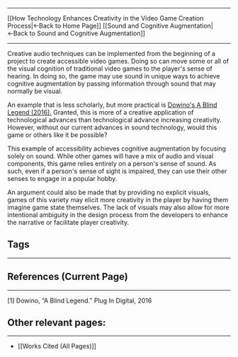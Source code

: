 ___
[[How Technology Enhances Creativity in the Video Game Creation Process|←Back to Home Page]]
[[Sound and Cognitive Augmentation|←Back to Sound and Cognitive Augmentation]]
____

Creative audio techniques can be implemented from the beginning of a project to create accessible video games. Doing so can move some or all of the visual cognition of traditional video games to the player's sense of hearing. In doing so, the game may use sound in unique ways to achieve cognitive augmentation by passing information through sound that may normally be visual. 

An example that is less scholarly, but more practical is [Dowino's A Blind Legend (2016).](https://store.steampowered.com/app/437530/A_Blind_Legend/) Granted, this is more of a creative application of technological advances than technological advance increasing creativity. However, without our current advances in sound technology, would this game or others like it be possible? 

This example of accessibility achieves cognitive augmentation by focusing solely on sound. While other games will have a mix of audio and visual components, this game relies entirely on a person's sense of sound. As such, even if a person's sense of sight is impaired, they can use their other senses to engage in a popular hobby. 

An argument could also be made that by providing no explicit visuals, games of this variety may elicit more creativity in the player by having them imagine game state themselves. The lack of visuals may also allow for more intentional ambiguity in the design process from the developers to enhance the narrative or facilitate player creativity. 

## Tags
_____

## References (Current Page)
____
[1] Dowino, “A Blind Legend.” Plug In Digital, 2016

## Other relevant pages:
_____
- [[Works Cited (All Pages)]] 
